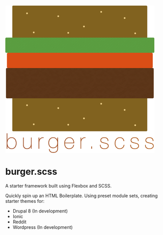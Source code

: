 ![Image of burger](https://github.com/m4tuna/burger/blob/master/images/burger-sm.png)

# burger.scss


A starter framework built using Flexbox and SCSS.

Quickly spin up an HTML Boilerplate. Using preset module sets, creating starter themes for:
- Drupal 8 (In development)
- Ionic
- Reddit
- Wordpress (In development)
